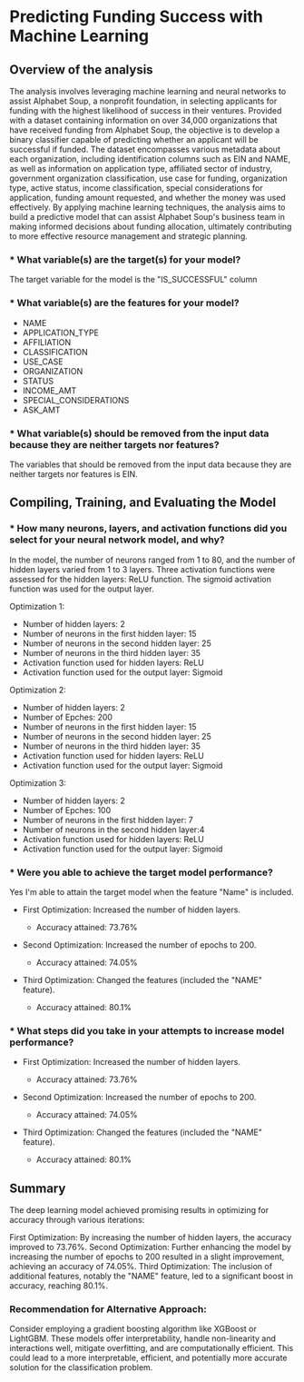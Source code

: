 # Predicting Funding Success with Machine Learning
## Overview of the analysis
The analysis involves leveraging machine learning and neural networks to assist Alphabet Soup, a nonprofit foundation, in selecting applicants for funding with the highest likelihood of success in their ventures. Provided with a dataset containing information on over 34,000 organizations that have received funding from Alphabet Soup, the objective is to develop a binary classifier capable of predicting whether an applicant will be successful if funded. The dataset encompasses various metadata about each organization, including identification columns such as EIN and NAME, as well as information on application type, affiliated sector of industry, government organization classification, use case for funding, organization type, active status, income classification, special considerations for application, funding amount requested, and whether the money was used effectively. By applying machine learning techniques, the analysis aims to build a predictive model that can assist Alphabet Soup's business team in making informed decisions about funding allocation, ultimately contributing to more effective resource management and strategic planning.


### * What variable(s) are the target(s) for your model?
The target variable for the model is the "IS_SUCCESSFUL" column

### * What variable(s) are the features for your model?
- NAME
- APPLICATION_TYPE
- AFFILIATION
- CLASSIFICATION
- USE_CASE
- ORGANIZATION
- STATUS
- INCOME_AMT
- SPECIAL_CONSIDERATIONS
- ASK_AMT

### * What variable(s) should be removed from the input data because they are neither targets nor features?
The variables that should be removed from the input data because they are neither targets nor features is EIN.

## Compiling, Training, and Evaluating the Model

### * How many neurons, layers, and activation functions did you select for your neural network model, and why?
In the model, the number of neurons ranged from 1 to 80, and the number of hidden layers varied from 1 to 3 layers. Three activation functions were assessed for the hidden layers: ReLU function. The sigmoid activation function was used for the output layer.

Optimization 1:
- Number of hidden layers: 2
- Number of neurons in the first hidden layer: 15
- Number of neurons in the second hidden layer: 25
- Number of neurons in the third hidden layer: 35
- Activation function used for hidden layers: ReLU
- Activation function used for the output layer: Sigmoid

Optimization 2:
- Number of hidden layers: 2
- Number of Epches: 200
- Number of neurons in the first hidden layer: 15
- Number of neurons in the second hidden layer: 25
- Number of neurons in the third hidden layer: 35
- Activation function used for hidden layers: ReLU
- Activation function used for the output layer: Sigmoid

Optimization 3:
- Number of hidden layers: 2
- Number of Epches: 100
- Number of neurons in the first hidden layer: 7
- Number of neurons in the second hidden layer:4
- Activation function used for hidden layers: ReLU
- Activation function used for the output layer: Sigmoid

### * Were you able to achieve the target model performance?
Yes I'm able to attain the target model when the feature "Name" is included.
- First Optimization: Increased the number of hidden layers.
  - Accuracy attained: 73.76%

- Second Optimization: Increased the number of epochs to 200.
  - Accuracy attained: 74.05%

- Third Optimization: Changed the features (included the "NAME" feature).
  - Accuracy attained: 80.1%

### * What steps did you take in your attempts to increase model performance?
- First Optimization: Increased the number of hidden layers.
  - Accuracy attained: 73.76%

- Second Optimization: Increased the number of epochs to 200.
  - Accuracy attained: 74.05%

- Third Optimization: Changed the features (included the "NAME" feature).
  - Accuracy attained: 80.1%

## Summary 

The deep learning model achieved promising results in optimizing for accuracy through various iterations:

First Optimization: By increasing the number of hidden layers, the accuracy improved to 73.76%.
Second Optimization: Further enhancing the model by increasing the number of epochs to 200 resulted in a slight improvement, achieving an accuracy of 74.05%.
Third Optimization: The inclusion of additional features, notably the "NAME" feature, led to a significant boost in accuracy, reaching 80.1%.

### Recommendation for Alternative Approach:
Consider employing a gradient boosting algorithm like XGBoost or LightGBM. These models offer interpretability, handle non-linearity and interactions well, mitigate overfitting, and are computationally efficient. This could lead to a more interpretable, efficient, and potentially more accurate solution for the classification problem.
